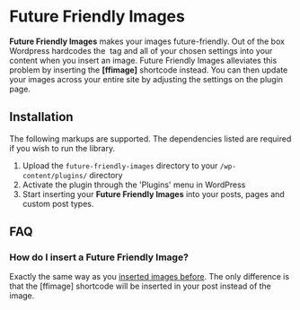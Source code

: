 Future Friendly Images
======================

**Future Friendly Images** makes your images future-friendly. Out of the
box Wordpress hardcodes the <img> tag and all of your chosen settings into
your content when you insert an image. Future Friendly Images alleviates
this problem by inserting the **[ffimage]** shortcode instead. You can
then update your images across your entire site by adjusting the settings
on the plugin page.


Installation
------------

The following markups are supported.  The dependencies listed are required if
you wish to run the library.

1. Upload the `future-friendly-images` directory to your `/wp-content/plugins/` directory
2. Activate the plugin through the 'Plugins' menu in WordPress
3. Start inserting your **Future Friendly Images** into your posts, pages and custom post types.


FAQ
---

### How do I insert a **Future Friendly Image**?

Exactly the same way as you [inserted images before][faq1]. The only
difference is that the [ffimage] shortcode will be inserted in your
post instead of the image.

[faq1]: http://codex.wordpress.org/Inserting_Images_into_Posts_and_Pages